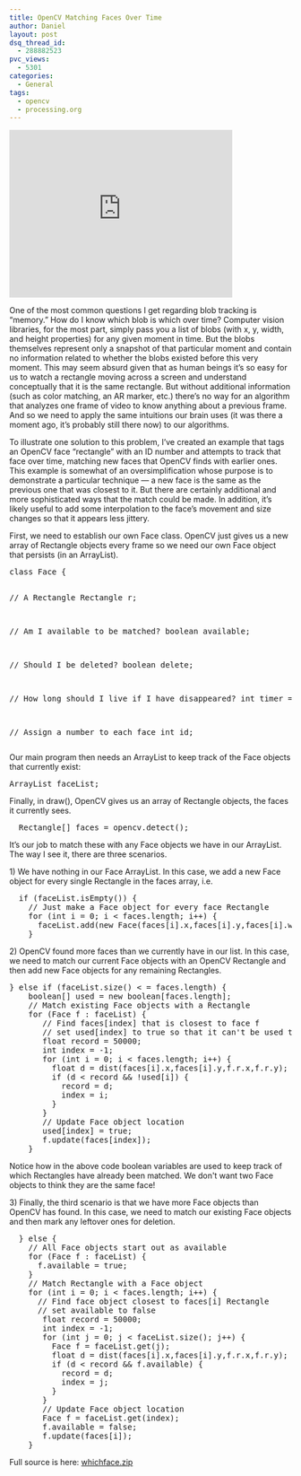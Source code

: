 ```yaml
---
title: OpenCV Matching Faces Over Time
author: Daniel
layout: post
dsq_thread_id:
  - 288882523
pvc_views:
  - 5301
categories:
  - General
tags:
  - opencv
  - processing.org
---
```

<p><iframe src="http://player.vimeo.com/video/22873042?title=0&amp;byline=0&amp;portrait=0&amp;autoplay=0" width="398" height="299" frameborder="0"></iframe></p>
<p>One of the most common questions I get regarding blob tracking is &#8220;memory.&#8221;   How do I know which blob is which over time?  Computer vision libraries, for the most part, simply pass you a list of blobs (with x, y, width, and height properties) for any given moment in time.  But the blobs themselves represent only a snapshot of that particular moment and contain no information related to whether the blobs existed before this very moment.   This may seem absurd given that as human beings it&#8217;s so easy for us to watch a rectangle moving across a screen and understand conceptually that it is the same rectangle.  But without additional information (such as color matching, an AR marker, etc.) there&#8217;s no way for an algorithm that analyzes one frame of video to know anything about a previous frame.  And so we need to apply the same intuitions our brain uses (it was there a moment ago, it&#8217;s probably still there now) to our algorithms.  </p>
<p>To illustrate one solution to this problem, I&#8217;ve created an example that tags an OpenCV face &#8220;rectangle&#8221; with an ID number and attempts to track that face over time, matching new faces that OpenCV finds with earlier ones.  This example is somewhat of an oversimplification whose purpose is to demonstrate a particular technique &#8212; a new face is the same as the previous one that was closest to it.  But there are certainly additional and more sophisticated ways that the match could be made.  In addition, it&#8217;s likely useful to add some interpolation to the face&#8217;s movement and size changes so that it appears less jittery.</p>
<p>First, we need to establish our own Face class.  OpenCV just gives us a new array of Rectangle objects every frame so we need our own Face object that persists (in an ArrayList).</p>
<pre lang="JAVA">
class Face {
  
  // A Rectangle
  Rectangle r;
  
  // Am I available to be matched?
  boolean available;
  
  // Should I be deleted?
  boolean delete;
  
  // How long should I live if I have disappeared?
  int timer = 127;
  
  // Assign a number to each face
  int id;
</pre>
<p>Our main program then needs an ArrayList to keep track of the Face objects that currently exist:</p>
<pre lang="JAVA">
ArrayList faceList;
</pre>
<p>Finally, in draw(), OpenCV gives us an array of Rectangle objects, the faces it currently sees.</p>
<pre lang="JAVA">
  Rectangle[] faces = opencv.detect();
</pre>
<p>It&#8217;s our job to match these with any Face objects we have in our ArrayList.  The way I see it, there are three scenarios.</p>
<p>1) We have nothing in our Face ArrayList.  In this case, we add a new Face object for every single Rectangle in the faces array, i.e.</p>
<pre lang="JAVA">
  if (faceList.isEmpty()) {
    // Just make a Face object for every face Rectangle
    for (int i = 0; i < faces.length; i++) {
      faceList.add(new Face(faces[i].x,faces[i].y,faces[i].width,faces[i].height));
    }
</pre>
<p>2) OpenCV found more faces than we currently have in our list.   In this case, we need to match our current Face objects with an OpenCV Rectangle and then add new Face objects for any remaining Rectangles.</p>
<pre lang="JAVA">
} else if (faceList.size() < = faces.length) {
    boolean[] used = new boolean[faces.length];
    // Match existing Face objects with a Rectangle
    for (Face f : faceList) {
       // Find faces[index] that is closest to face f
       // set used[index] to true so that it can't be used twice
       float record = 50000;
       int index = -1;
       for (int i = 0; i < faces.length; i++) {
         float d = dist(faces[i].x,faces[i].y,f.r.x,f.r.y);
         if (d < record &#038;&#038; !used[i]) {
           record = d;
           index = i;
         } 
       }
       // Update Face object location
       used[index] = true;
       f.update(faces[index]);
    }
</pre>
<p>Notice how in the above code boolean variables are used to keep track of which Rectangles have already been matched.  We don't want two Face objects to think they are the same face!</p>
<p>3) Finally, the third scenario is that we have more Face objects than OpenCV has found.  In this case, we need to match our existing Face objects and then mark any leftover ones for deletion.</p>
<pre lang="JAVA">
  } else {
    // All Face objects start out as available
    for (Face f : faceList) {
      f.available = true;
    } 
    // Match Rectangle with a Face object
    for (int i = 0; i < faces.length; i++) {
      // Find face object closest to faces[i] Rectangle
      // set available to false
       float record = 50000;
       int index = -1;
       for (int j = 0; j < faceList.size(); j++) {
         Face f = faceList.get(j);
         float d = dist(faces[i].x,faces[i].y,f.r.x,f.r.y);
         if (d < record &#038;&#038; f.available) {
           record = d;
           index = j;
         } 
       }
       // Update Face object location
       Face f = faceList.get(index);
       f.available = false;
       f.update(faces[i]);
    } 
</pre>
<p>Full source is here: <a href="http://www.shiffman.net/p5/whichface.zip">whichface.zip</a></p>
